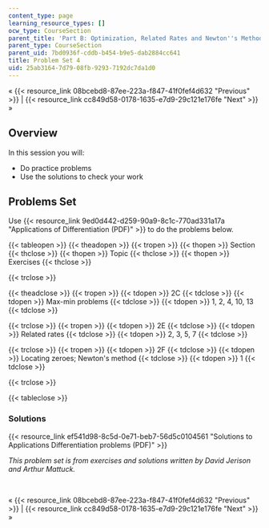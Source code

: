 ```yaml
---
content_type: page
learning_resource_types: []
ocw_type: CourseSection
parent_title: 'Part B: Optimization, Related Rates and Newton''s Method'
parent_type: CourseSection
parent_uid: 7bd0936f-cddb-b454-b9e5-dab2884cc641
title: Problem Set 4
uid: 25ab3164-7d79-08fb-9293-7192dc7da1d0
---
```


« {{< resource_link 08bcebd8-87ee-223a-f847-41f0fef4d632 "Previous" >}} | {{< resource_link cc849d58-0178-1635-e7d9-29c121e176fe "Next" >}} »

Overview
--------

In this session you will:

*   Do practice problems
*   Use the solutions to check your work

Problems Set
------------

Use {{< resource_link 9ed0d442-d259-90a9-8c1c-770ad331a17a "Applications of Differentiation (PDF)" >}} to do the problems below.

{{< tableopen >}}
{{< theadopen >}}
{{< tropen >}}
{{< thopen >}}
Section
{{< thclose >}}
{{< thopen >}}
Topic
{{< thclose >}}
{{< thopen >}}
Exercises
{{< thclose >}}

{{< trclose >}}

{{< theadclose >}}
{{< tropen >}}
{{< tdopen >}}
2C
{{< tdclose >}}
{{< tdopen >}}
Max-min problems
{{< tdclose >}}
{{< tdopen >}}
1, 2, 4, 10, 13
{{< tdclose >}}

{{< trclose >}}
{{< tropen >}}
{{< tdopen >}}
2E
{{< tdclose >}}
{{< tdopen >}}
Related rates
{{< tdclose >}}
{{< tdopen >}}
2, 3, 5, 7
{{< tdclose >}}

{{< trclose >}}
{{< tropen >}}
{{< tdopen >}}
2F
{{< tdclose >}}
{{< tdopen >}}
Locating zeroes; Newton's method
{{< tdclose >}}
{{< tdopen >}}
1
{{< tdclose >}}

{{< trclose >}}

{{< tableclose >}}

### Solutions

{{< resource_link ef541d98-8c5d-0e71-beb7-56d5c0104561 "Solutions to Applications Differentiation problems (PDF)" >}}

_This problem set is from exercises and solutions written by David Jerison and Arthur Mattuck._

  
 

« {{< resource_link 08bcebd8-87ee-223a-f847-41f0fef4d632 "Previous" >}} | {{< resource_link cc849d58-0178-1635-e7d9-29c121e176fe "Next" >}} »